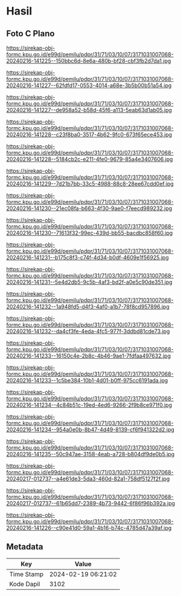# Hasil

## Foto C Plano

https://sirekap-obj-formc.kpu.go.id/e99d/pemilu/pdpr/31/71/03/10/07/3171031007068-20240216-141225--150bbc6d-8e6a-480b-bf28-cbf3fb2d7da1.jpg

https://sirekap-obj-formc.kpu.go.id/e99d/pemilu/pdpr/31/71/03/10/07/3171031007068-20240216-141227--62fdfd17-0553-4014-a68e-3b5b00b51a54.jpg

https://sirekap-obj-formc.kpu.go.id/e99d/pemilu/pdpr/31/71/03/10/07/3171031007068-20240216-141227--de958a52-b58d-45f6-a113-5eab63d1ab05.jpg

https://sirekap-obj-formc.kpu.go.id/e99d/pemilu/pdpr/31/71/03/10/07/3171031007068-20240216-141228--c23f8ba0-3517-4b62-9fc0-673f65ece453.jpg

https://sirekap-obj-formc.kpu.go.id/e99d/pemilu/pdpr/31/71/03/10/07/3171031007068-20240216-141228--5184cb2c-e211-4fe0-9679-85a4e3407606.jpg

https://sirekap-obj-formc.kpu.go.id/e99d/pemilu/pdpr/31/71/03/10/07/3171031007068-20240216-141229--7d21b7bb-33c5-4988-88c8-28ee67cdd0ef.jpg

https://sirekap-obj-formc.kpu.go.id/e99d/pemilu/pdpr/31/71/03/10/07/3171031007068-20240216-141230--21ec08fa-b663-4f30-9ae0-f7eecd989232.jpg

https://sirekap-obj-formc.kpu.go.id/e99d/pemilu/pdpr/31/71/03/10/07/3171031007068-20240216-141230--71613f32-99ec-439d-bb55-bacdbc858f60.jpg

https://sirekap-obj-formc.kpu.go.id/e99d/pemilu/pdpr/31/71/03/10/07/3171031007068-20240216-141231--b175c8f3-c74f-4d34-b0df-4609e1f56925.jpg

https://sirekap-obj-formc.kpu.go.id/e99d/pemilu/pdpr/31/71/03/10/07/3171031007068-20240216-141231--5e4d2db5-9c5b-4af3-bd2f-a0e5c90de351.jpg

https://sirekap-obj-formc.kpu.go.id/e99d/pemilu/pdpr/31/71/03/10/07/3171031007068-20240216-141232--1a948fd5-d4f3-4af0-a1b7-78f8cd957896.jpg

https://sirekap-obj-formc.kpu.go.id/e99d/pemilu/pdpr/31/71/03/10/07/3171031007068-20240216-141232--da4cf3fe-4eda-4fc5-977f-3ddbd81cde73.jpg

https://sirekap-obj-formc.kpu.go.id/e99d/pemilu/pdpr/31/71/03/10/07/3171031007068-20240216-141233--16150c4e-2b8c-4b46-9ae1-7fdfaa497632.jpg

https://sirekap-obj-formc.kpu.go.id/e99d/pemilu/pdpr/31/71/03/10/07/3171031007068-20240216-141233--1c5be384-10b1-4d01-b0ff-975cc6191ada.jpg

https://sirekap-obj-formc.kpu.go.id/e99d/pemilu/pdpr/31/71/03/10/07/3171031007068-20240216-141234--4c84b51c-19ed-4ed6-9266-2f9b8ce971f0.jpg

https://sirekap-obj-formc.kpu.go.id/e99d/pemilu/pdpr/31/71/03/10/07/3171031007068-20240216-141234--954a0e0b-8b47-4d49-8139-cf6f941322d2.jpg

https://sirekap-obj-formc.kpu.go.id/e99d/pemilu/pdpr/31/71/03/10/07/3171031007068-20240216-141235--50c947ae-3158-4eab-a728-b804df9de0b5.jpg

https://sirekap-obj-formc.kpu.go.id/e99d/pemilu/pdpr/31/71/03/10/07/3171031007068-20240217-012737--a4e61de3-5da3-460d-82a1-758df5127f2f.jpg

https://sirekap-obj-formc.kpu.go.id/e99d/pemilu/pdpr/31/71/03/10/07/3171031007068-20240217-012737--61b65dd7-2389-4b73-9442-6f86f96b392a.jpg

https://sirekap-obj-formc.kpu.go.id/e99d/pemilu/pdpr/31/71/03/10/07/3171031007068-20240216-141226--c90e41d0-59a1-4b16-b74c-4785d47a39af.jpg


## Metadata

| Key        | Value               |
| ---------- | ------------------- |
| Time Stamp | 2024-02-19 06:21:02 |
| Kode Dapil | 3102                |



